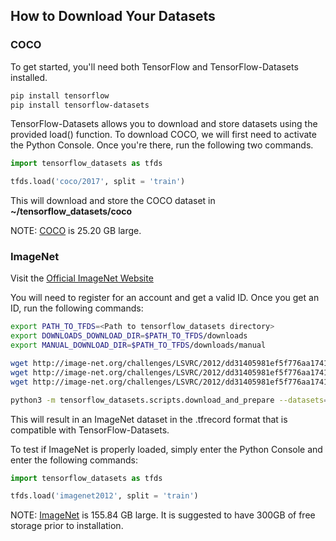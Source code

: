 ## How to Download Your Datasets

### COCO

To get started, you'll need both TensorFlow and TensorFlow-Datasets installed. 

```bash
pip install tensorflow
pip install tensorflow-datasets
```

TensorFlow-Datasets allows you to download and store datasets using the provided load() function. To download COCO, we will first need to activate the Python Console. Once you're there, run the following two commands.

```python
import tensorflow_datasets as tfds

tfds.load('coco/2017', split = 'train')
```

This will download and store the COCO dataset in **~/tensorflow_datasets/coco**

NOTE: [COCO](https://www.tensorflow.org/datasets/catalog/coco) is 25.20 GB large. 

### ImageNet

Visit the [Official ImageNet Website]( http://www.image-net.org/challenges/LSVRC/2012/downloads)

You will need to register for an account and get a valid ID. Once you get an ID, run the following commands:

```bash
export PATH_TO_TFDS=<Path to tensorflow_datasets directory>
export DOWNLOADS_DOWNLOAD_DIR=$PATH_TO_TFDS/downloads
export MANUAL_DOWNLOAD_DIR=$PATH_TO_TFDS/downloads/manual

wget http://image-net.org/challenges/LSVRC/2012/dd31405981ef5f776aa17412e1f0c112/ILSVRC2012_img_train.tar
wget http://image-net.org/challenges/LSVRC/2012/dd31405981ef5f776aa17412e1f0c112/ILSVRC2012_img_test.tar
wget http://image-net.org/challenges/LSVRC/2012/dd31405981ef5f776aa17412e1f0c112/ILSVRC2012_img_val.tar

python3 -m tensorflow_datasets.scripts.download_and_prepare --datasets=imagenet2012 --data_dir=$PATH_TO_TFDS --download_dir=$DOWNLOADS_DOWNLOAD_DIR --manual_dir=$MANUAL_DOWNLOAD_DIR
```

This will result in an ImageNet dataset in the .tfrecord format that is compatible with TensorFlow-Datasets.

To test if ImageNet is properly loaded, simply enter the Python Console and enter the following commands:

```python
import tensorflow_datasets as tfds

tfds.load('imagenet2012', split = 'train')
```

NOTE: [ImageNet](https://www.tensorflow.org/datasets/catalog/imagenet2012) is 155.84 GB large. It is suggested to have 300GB of free storage prior to installation.
